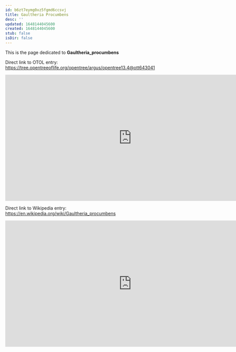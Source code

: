 ```yaml
---
id: b6zt7eymg0xz5fgmd6ccsvj
title: Gaultheria Procumbens
desc: ''
updated: 1648144045600
created: 1648144045600
stub: false
isDir: false
---
```

This is the page dedicated to **Gaultheria_procumbens**


Direct link to OTOL entry: https://tree.opentreeoflife.org/opentree/argus/opentree13.4@ott643041



<html>
    <body>
    <iframe src="https://tree.opentreeoflife.org/opentree/argus/opentree13.4@ott643041"
    width="800" height="400" frameborder="0" allowfullscreen> </iframe>
    </body>
</html>
    


Direct link to Wikipedia entry: https://en.wikipedia.org/wiki/Gaultheria_procumbens



<html>
    <body>
    <iframe src="https://en.wikipedia.org/wiki/Gaultheria_procumbens"
    width="800" height="400" frameborder="0" allowfullscreen> </iframe>
    </body>
</html>
    
